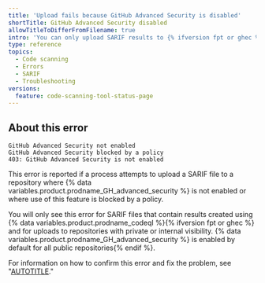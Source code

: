 ```yaml
---
title: 'Upload fails because GitHub Advanced Security is disabled'
shortTitle: GitHub Advanced Security disabled
allowTitleToDifferFromFilename: true
intro: 'You can only upload SARIF results to {% ifversion fpt or ghec %}private or internal {% endif %}repositories where {% data variables.product.prodname_GH_advanced_security %} is enabled.'
type: reference
topics:
  - Code scanning
  - Errors
  - SARIF
  - Troubleshooting
versions:
  feature: code-scanning-tool-status-page
---
```


## About this error

```text
GitHub Advanced Security not enabled
GitHub Advanced Security blocked by a policy
403: GitHub Advanced Security is not enabled
```

This error is reported if a process attempts to upload a SARIF file to a repository where {% data variables.product.prodname_GH_advanced_security %} is not enabled or where use of this feature is blocked by a policy.

You will only see this error for SARIF files that contain results created using {% data variables.product.prodname_codeql %}{% ifversion fpt or ghec %} and for uploads to repositories with private or internal visibility. {% data variables.product.prodname_GH_advanced_security %} is enabled by default for all public repositories{% endif %}.

For information on how to confirm this error and fix the problem, see "[AUTOTITLE](/code-security/code-scanning/troubleshooting-code-scanning/advanced-security-must-be-enabled)."
